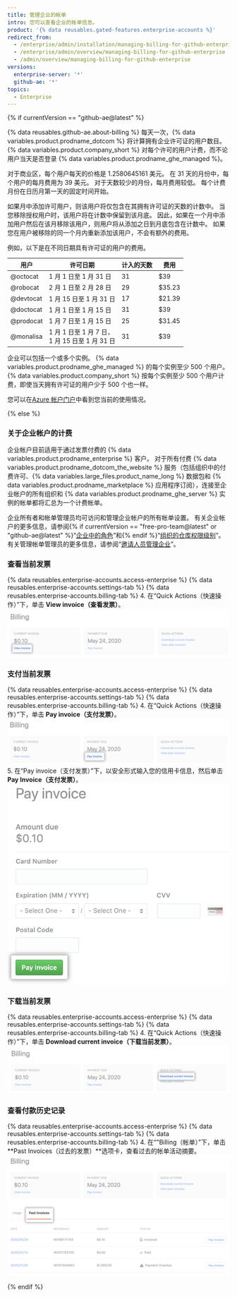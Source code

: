 ```yaml
---
title: 管理企业的帐单
intro: 您可以查看企业的帐单信息。
product: '{% data reusables.gated-features.enterprise-accounts %}'
redirect_from:
  - /enterprise/admin/installation/managing-billing-for-github-enterprise
  - /enterprise/admin/overview/managing-billing-for-github-enterprise
  - /admin/overview/managing-billing-for-github-enterprise
versions:
  enterprise-server: '*'
  github-ae: '*'
topics:
  - Enterprise
---
```


{% if currentVersion == "github-ae@latest" %}

{% data reusables.github-ae.about-billing %} 每天一次，{% data variables.product.prodname_dotcom %} 将计算拥有企业许可证的用户数目。 {% data variables.product.company_short %} 对每个许可的用户计费，而不论用户当天是否登录 {% data variables.product.prodname_ghe_managed %}。

对于商业区，每个用户每天的价格是 1.2580645161 美元。 在 31 天的月份中，每个用户的每月费用为 39 美元。 对于天数较少的月份，每月费用较低。 每个计费月份在日历月第一天的固定时间开始。

如果月中添加许可用户，则该用户将仅包含在其拥有许可证的天数的计数中。 当您移除授权用户时，该用户将在计数中保留到该月底。 因此，如果在一个月中添加用户然后在该月移除该用户，则用户将从添加之日到月底包含在计数中。 如果您在用户被移除的同一个月内重新添加该用户，不会有额外的费用。

例如，以下是在不同日期具有许可证的用户的费用。

| 用户        | 许可日期                                          | 计入的天数 | 费用     |
| --------- | --------------------------------------------- | ----- | ------ |
| @octocat  | 1 月 1 日至 1 月 31 日                             | 31    | $39    |
| @robocat  | 2 月 1 日至 2 月 28 日                             | 29    | $35.23 |
| @devtocat | 1 月 15 日至 1 月 31 日                            | 17    | $21.39 |
| @doctocat | 1 月 1 日至 1 月 15 日                             | 31    | $39    |
| @prodocat | 1 月 7 日至 1 月 15 日                             | 25    | $31.45 |
| @monalisa | 1 月 1 日至 1 月 7 日，<br>1 月 15 日至 1 月 31 日 | 31    | $39    |

企业可以包括一个或多个实例。 {% data variables.product.prodname_ghe_managed %} 的每个实例至少 500 个用户。 {% data variables.product.company_short %} 按每个实例至少 500 个用户计费，即使当天拥有许可证的用户少于 500 个也一样。

您可以在[Azure 帐户门户](https://portal.azure.com)中看到您当前的使用情况。

{% else %}

### 关于企业帐户的计费

企业帐户目前适用于通过发票付费的 {% data variables.product.prodname_enterprise %} 客户。 对于所有付费 {% data variables.product.prodname_dotcom_the_website %} 服务（包括组织中的付费许可、{% data variables.large_files.product_name_long %} 数据包和 {% data variables.product.prodname_marketplace %} 应用程序订阅），连接至企业帐户的所有组织和 {% data variables.product.prodname_ghe_server %} 实例的帐单都将汇总为一个计费帐单。

企业所有者和帐单管理员均可访问和管理企业帐户的所有帐单设置。 有关企业帐户的更多信息，请参阅{% if currentVersion == "free-pro-team@latest" or "github-ae@latest" %}“[企业中的角色](/github/setting-up-and-managing-your-enterprise/roles-in-an-enterprise#enterprise-members)”和{% endif %}“[组织的仓库权限级别](/articles/repository-permission-levels-for-an-organization)”。有关管理帐单管理员的更多信息，请参阅“[邀请人员管理企业](/github/setting-up-and-managing-your-enterprise/inviting-people-to-manage-your-enterprise)”。

### 查看当前发票

{% data reusables.enterprise-accounts.access-enterprise %}
{% data reusables.enterprise-accounts.settings-tab %}
{% data reusables.enterprise-accounts.billing-tab %}
4. 在“Quick Actions（快速操作）”下，单击 **View invoice（查看发票）**。 ![查看发票链接](/assets/images/help/business-accounts/view-invoice-link.png)

### 支付当前发票

{% data reusables.enterprise-accounts.access-enterprise %}
{% data reusables.enterprise-accounts.settings-tab %}
{% data reusables.enterprise-accounts.billing-tab %}
4. 在“Quick Actions（快速操作）”下，单击 **Pay invoice（支付发票）**。 ![支付发票链接](/assets/images/help/business-accounts/pay-invoice-link.png)
5. 在“Pay invoice（支付发票）”下，以安全形式输入您的信用卡信息，然后单击 **Pay Invoice（支付发票）**。 ![确认和支付发票](/assets/images/help/business-accounts/pay-invoice.png)

### 下载当前发票

{% data reusables.enterprise-accounts.access-enterprise %}
{% data reusables.enterprise-accounts.settings-tab %}
{% data reusables.enterprise-accounts.billing-tab %}
4. 在“Quick Actions（快速操作）”下，单击 **Download current invoice（下载当前发票）**。 ![下载当前发票链接](/assets/images/help/business-accounts/download-current-invoice.png)

### 查看付款历史记录

{% data reusables.enterprise-accounts.access-enterprise %}
{% data reusables.enterprise-accounts.settings-tab %}
{% data reusables.enterprise-accounts.billing-tab %}
4. 在“"Billing（帐单）”下，单击 **Past Invoices（过去的发票）**选项卡，查看过去的帐单活动摘要。 ![查看付款历史记录选项卡](/assets/images/help/business-accounts/view-payment-history.png)

{% endif %}

